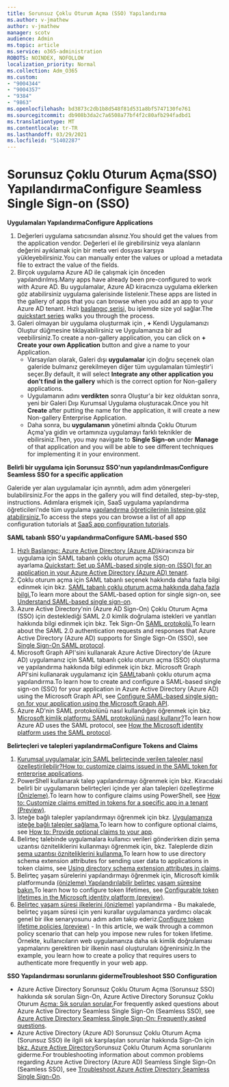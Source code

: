 ```yaml
---
title: Sorunsuz Çoklu Oturum Açma (SSO) Yapılandırma
ms.author: v-jmathew
author: v-jmathew
manager: scotv
audience: Admin
ms.topic: article
ms.service: o365-administration
ROBOTS: NOINDEX, NOFOLLOW
localization_priority: Normal
ms.collection: Adm_O365
ms.custom:
- "9004344"
- "9004357"
- "9384"
- "9863"
ms.openlocfilehash: bd3873c2db1b8d548f81d531a8bf5747130fe761
ms.sourcegitcommit: db908b3da2c7a6508a77bf4f2c80afb294fadbd1
ms.translationtype: MT
ms.contentlocale: tr-TR
ms.lasthandoff: 03/29/2021
ms.locfileid: "51402287"
---
```

# <a name="configure-seamless-single-sign-on-sso"></a><span data-ttu-id="5719a-102">Sorunsuz Çoklu Oturum Açma(SSO) Yapılandırma</span><span class="sxs-lookup"><span data-stu-id="5719a-102">Configure Seamless Single Sign-on (SSO)</span></span>

<span data-ttu-id="5719a-103">**Uygulamaları Yapılandırma**</span><span class="sxs-lookup"><span data-stu-id="5719a-103">**Configure Applications**</span></span>

1. <span data-ttu-id="5719a-104">Değerleri uygulama satıcısından alısınız.</span><span class="sxs-lookup"><span data-stu-id="5719a-104">You should get the values from the application vendor.</span></span> <span data-ttu-id="5719a-105">Değerleri el ile girebilirsiniz veya alanların değerini ayıklamak için bir meta veri dosyası karşıya yükleyebilirsiniz.</span><span class="sxs-lookup"><span data-stu-id="5719a-105">You can manually enter the values or upload a metadata file to extract the value of the fields.</span></span>
2. <span data-ttu-id="5719a-106">Birçok uygulama Azure AD ile çalışmak için önceden yapılandırılmış.</span><span class="sxs-lookup"><span data-stu-id="5719a-106">Many apps have already been pre-configured to work with Azure AD.</span></span> <span data-ttu-id="5719a-107">Bu uygulamalar, Azure AD kiracınıza uygulama eklerken göz atabilirsiniz uygulama galerisinde listelenir.</span><span class="sxs-lookup"><span data-stu-id="5719a-107">These apps are listed in the gallery of apps that you can browse when you add an app to your Azure AD tenant.</span></span> <span data-ttu-id="5719a-108">Hızlı [başlangıç serisi,](https://docs.microsoft.com/azure/active-directory/manage-apps/add-application-portal-configure) bu işlemde size yol sağlar.</span><span class="sxs-lookup"><span data-stu-id="5719a-108">The [quickstart series](https://docs.microsoft.com/azure/active-directory/manage-apps/add-application-portal-configure) walks you through the process.</span></span>
3. <span data-ttu-id="5719a-109">Galeri olmayan bir uygulama oluşturmak için , **+** Kendi Uygulamanızı Oluştur düğmesine tıklayabilirsiniz ve Uygulamanıza bir ad veebilirsiniz.</span><span class="sxs-lookup"><span data-stu-id="5719a-109">To create a non-gallery application, you can click on **+ Create your own Application** button and give a name to your Application.</span></span>
    - <span data-ttu-id="5719a-110">Varsayılan olarak, Galeri dışı **uygulamalar** için doğru seçenek olan galeride bulmanız gerekilmeyen diğer tüm uygulamaları tümleştir'i seçer.</span><span class="sxs-lookup"><span data-stu-id="5719a-110">By default, it will select **Integrate any other application you don't find in the gallery** which is the correct option for Non-gallery applications.</span></span>
    - <span data-ttu-id="5719a-111">Uygulamanın adını **verdikten** sonra Oluştur'a bir kez olduktan sonra, yeni bir Galeri Dışı Kurumsal Uygulama oluşturacak.</span><span class="sxs-lookup"><span data-stu-id="5719a-111">Once you hit **Create** after putting the name for the application, it will create a new Non-gallery Enterprise Application.</span></span>
    - <span data-ttu-id="5719a-112">Daha sonra, bu **uygulamanın** yönetimi  altında Çoklu Oturum Açma'ya gidin ve ortamınıza uygulamayı farklı teknikler de ebilirsiniz.</span><span class="sxs-lookup"><span data-stu-id="5719a-112">Then, you may navigate to **Single Sign-on** under **Manage** of that application and you will be able to see different techniques for implementing it in your environment.</span></span>

<span data-ttu-id="5719a-113">**Belirli bir uygulama için Sorunsuz SSO'nun yapılandırılması**</span><span class="sxs-lookup"><span data-stu-id="5719a-113">**Configure Seamless SSO for a specific application**</span></span>

<span data-ttu-id="5719a-114">Galeride yer alan uygulamalar için ayrıntılı, adım adım yönergeleri bulabilirsiniz.</span><span class="sxs-lookup"><span data-stu-id="5719a-114">For the apps in the gallery you will find detailed, step-by-step, instructions.</span></span> <span data-ttu-id="5719a-115">Adımlara erişmek için, SaaS uygulama yapılandırma öğreticileri'nde tüm uygulama [yapılandırma öğreticilerinin listesine göz atabilirsiniz.](https://docs.microsoft.com/azure/active-directory/saas-apps/tutorial-list)</span><span class="sxs-lookup"><span data-stu-id="5719a-115">To access the steps you can browse a list of all app configuration tutorials at [SaaS app configuration tutorials](https://docs.microsoft.com/azure/active-directory/saas-apps/tutorial-list).</span></span>

<span data-ttu-id="5719a-116">**SAML tabanlı SSO'u yapılandırma**</span><span class="sxs-lookup"><span data-stu-id="5719a-116">**Configure SAML-based SSO**</span></span>

1. <span data-ttu-id="5719a-117">[Hızlı Başlangıç: Azure Active Directory (Azure AD)](https://docs.microsoft.com/azure/active-directory/manage-apps/add-application-portal-setup-sso)kiracınıza bir uygulama için SAML tabanlı çoklu oturum açma (SSO) ayarlama.</span><span class="sxs-lookup"><span data-stu-id="5719a-117">[Quickstart: Set up SAML-based single sign-on (SSO) for an application in your Azure Active Directory (Azure AD) tenant](https://docs.microsoft.com/azure/active-directory/manage-apps/add-application-portal-setup-sso).</span></span>
2. <span data-ttu-id="5719a-118">Çoklu oturum açma için SAML tabanlı seçenek hakkında daha fazla bilgi edinmek için bkz. [SAML tabanlı çoklu oturum açma hakkında daha fazla bilgi.](https://docs.microsoft.com/azure/active-directory/manage-apps/configure-saml-single-sign-on)</span><span class="sxs-lookup"><span data-stu-id="5719a-118">To learn more about the SAML-based option for single sign-on, see [Understand SAML-based single sign-on](https://docs.microsoft.com/azure/active-directory/manage-apps/configure-saml-single-sign-on).</span></span>
3. <span data-ttu-id="5719a-119">Azure Active Directory'nin (Azure AD Sign-On) Çoklu Oturum Açma (SSO) için desteklediği SAML 2.0 kimlik doğrulama istekleri ve yanıtları hakkında bilgi edinmek için bkz. Tek Sign-On [SAML protokolü.](https://docs.microsoft.com/azure/active-directory/develop/single-sign-on-saml-protocol)</span><span class="sxs-lookup"><span data-stu-id="5719a-119">To learn about the SAML 2.0 authentication requests and responses that Azure Active Directory (Azure AD) supports for Single Sign-On (SSO), see [Single Sign-On SAML protocol](https://docs.microsoft.com/azure/active-directory/develop/single-sign-on-saml-protocol).</span></span>
4. <span data-ttu-id="5719a-120">Microsoft Graph API'sini kullanarak Azure Active Directory'de (Azure AD) uygulamanız için SAML tabanlı çoklu oturum açma (SSO) oluşturma ve yapılandırma hakkında bilgi edinmek için bkz. Microsoft Graph API'sini kullanarak uygulamanız için [SAML](https://docs.microsoft.com/graph/application-saml-sso-configure-api)tabanlı çoklu oturum açma yapılandırma.</span><span class="sxs-lookup"><span data-stu-id="5719a-120">To learn how to create and configure a SAML-based single sign-on (SSO) for your application in Azure Active Directory (Azure AD) using the Microsoft Graph API, see [Configure SAML-based single sign-on for your application using the Microsoft Graph API](https://docs.microsoft.com/graph/application-saml-sso-configure-api).</span></span>
5. <span data-ttu-id="5719a-121">Azure AD'nin SAML protokolünü nasıl kullandığını öğrenmek için bkz. [Microsoft kimlik platformu SAML protokolünü nasıl kullanır?](https://docs.microsoft.com/azure/active-directory/develop/active-directory-saml-protocol-reference)</span><span class="sxs-lookup"><span data-stu-id="5719a-121">To learn how Azure AD uses the SAML protocol, see [How the Microsoft identity platform uses the SAML protocol](https://docs.microsoft.com/azure/active-directory/develop/active-directory-saml-protocol-reference).</span></span>

<span data-ttu-id="5719a-122">**Belirteçleri ve talepleri yapılandırma**</span><span class="sxs-lookup"><span data-stu-id="5719a-122">**Configure Tokens and Claims**</span></span>

1. <span data-ttu-id="5719a-123">[Kurumsal uygulamalar için SAML belirtecinde verilen talepler nasıl özelleştirilebilir?](https://docs.microsoft.com/azure/active-directory/develop/active-directory-saml-claims-customization)</span><span class="sxs-lookup"><span data-stu-id="5719a-123">[How to: customize claims issued in the SAML token for enterprise applications](https://docs.microsoft.com/azure/active-directory/develop/active-directory-saml-claims-customization).</span></span>
2. <span data-ttu-id="5719a-124">PowerShell kullanarak talep yapılandırmayı öğrenmek için bkz. Kiracıdaki belirli bir uygulamanın belirteçleri içinde yer alan talepleri özelleştirme [(Önizleme)](https://docs.microsoft.com/azure/active-directory/develop/active-directory-claims-mapping).</span><span class="sxs-lookup"><span data-stu-id="5719a-124">To learn how to configure claims using PowerShell, see [How to: Customize claims emitted in tokens for a specific app in a tenant (Preview)](https://docs.microsoft.com/azure/active-directory/develop/active-directory-claims-mapping).</span></span>
3. <span data-ttu-id="5719a-125">İsteğe bağlı talepler yapılandırmayı öğrenmek için bkz. [Uygulamanıza isteğe bağlı talepler sağlama.](https://docs.microsoft.com/azure/active-directory/develop/active-directory-optional-claims)</span><span class="sxs-lookup"><span data-stu-id="5719a-125">To learn how to configure optional claims, see [How to: Provide optional claims to your app](https://docs.microsoft.com/azure/active-directory/develop/active-directory-optional-claims).</span></span>
4. <span data-ttu-id="5719a-126">Belirteç talebinde uygulamalara kullanıcı verileri gönderirken dizin şema uzantısı özniteliklerini kullanmayı öğrenmek için, bkz. Taleplerde dizin [şema uzantısı özniteliklerini kullanma.](https://docs.microsoft.com/azure/active-directory/develop/active-directory-schema-extensions)</span><span class="sxs-lookup"><span data-stu-id="5719a-126">To learn how to use directory schema extension attributes for sending user data to applications in token claims, see [Using directory schema extension attributes in claims](https://docs.microsoft.com/azure/active-directory/develop/active-directory-schema-extensions).</span></span>
5. <span data-ttu-id="5719a-127">Belirteç yaşam sürelerini yapılandırmayı öğrenmek için, Microsoft kimlik platformunda [(önizleme) Yapılandırılabilir belirteç yaşam süresine bakın.](https://docs.microsoft.com/azure/active-directory/develop/active-directory-configurable-token-lifetimes)</span><span class="sxs-lookup"><span data-stu-id="5719a-127">To learn how to configure token lifetimes, see [Configurable token lifetimes in the Microsoft identity platform (preview)](https://docs.microsoft.com/azure/active-directory/develop/active-directory-configurable-token-lifetimes).</span></span>
6. <span data-ttu-id="5719a-128">[Belirteç yaşam süresi ilkelerini (önizleme)](https://docs.microsoft.com/azure/active-directory/develop/configure-token-lifetimes) yapılandırma - Bu makalede, belirteç yaşam süresi için yeni kurallar uygulamanıza yardımcı olacak genel bir ilke senaryosunu adım adım takip ederiz.</span><span class="sxs-lookup"><span data-stu-id="5719a-128">[Configure token lifetime policies (preview)](https://docs.microsoft.com/azure/active-directory/develop/configure-token-lifetimes) - In this article, we walk through a common policy scenario that can help you impose new rules for token lifetime.</span></span> <span data-ttu-id="5719a-129">Örnekte, kullanıcıların web uygulamanıza daha sık kimlik doğrulaması yapmalarını gerektiren bir ilkenin nasıl oluşturulanı öğrenirsiniz.</span><span class="sxs-lookup"><span data-stu-id="5719a-129">In the example, you learn how to create a policy that requires users to authenticate more frequently in your web app.</span></span>

<span data-ttu-id="5719a-130">**SSO Yapılandırması sorunlarını giderme**</span><span class="sxs-lookup"><span data-stu-id="5719a-130">**Troubleshoot SSO Configuration**</span></span>

- <span data-ttu-id="5719a-131">Azure Active Directory Sorunsuz Çoklu Oturum Açma (Sorunsuz SSO) hakkında sık sorulan Sign-On, Azure Active Directory Sorunsuz Çoklu Oturum [Açma: Sık sorulan sorular.](https://docs.microsoft.com/azure/active-directory/hybrid/how-to-connect-sso-faq)</span><span class="sxs-lookup"><span data-stu-id="5719a-131">For frequently asked questions about Azure Active Directory Seamless Single Sign-On (Seamless SSO), see [Azure Active Directory Seamless Single Sign-On: Frequently asked questions](https://docs.microsoft.com/azure/active-directory/hybrid/how-to-connect-sso-faq).</span></span>
- <span data-ttu-id="5719a-132">Azure Active Directory (Azure AD) Sorunsuz Çoklu Oturum Açma (Sorunsuz SSO) ile ilgili sık karşılaşılan sorunlar hakkında Sign-On için [bkz. Azure Active Directory](https://docs.microsoft.com/azure/active-directory/hybrid/tshoot-connect-sso)Sorunsuz Çoklu Oturum Açma sorunlarını giderme.</span><span class="sxs-lookup"><span data-stu-id="5719a-132">For troubleshooting information about common problems regarding Azure Active Directory (Azure AD) Seamless Single Sign-On (Seamless SSO), see [Troubleshoot Azure Active Directory Seamless Single Sign-On](https://docs.microsoft.com/azure/active-directory/hybrid/tshoot-connect-sso).</span></span>
